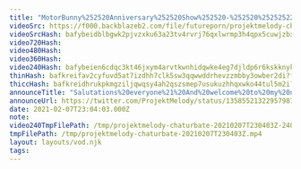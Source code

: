 ```yaml
---
title: "MotorBunny%252520Anniversary%252520Show%252520-%252520%25252522tonight%252520we%252527re%252520riding%252520space%252520lawnmowers%25252522"
videoSrc: https://f000.backblazeb2.com/file/futureporn/projektmelody-chaturbate-2021-02-07.mp4
videoSrcHash: bafybeidblbgwk2pjvzxku63a23tv4rvrj76qxlwrmp3h4qpx5cuwjzbx64
video720Hash: 
video480Hash: 
video360Hash: 
video240Hash: bafybeien6cdqc3kt46jxym4arvtkwnhidqwke4eg7djldp6r6kskknykey?filename=projektmelody-chaturbate-20210207T230403Z-240p.mp4
thinHash: bafkreifav2cyfuvd5at7izdhh7clk5sw3qqwwddrhevzzmbby3owber2di?filename=20210207T230403Z_thin.jpg
thiccHash: bafkreidhrukpkmgziljqwqsy4ah2qszsmep7usukuzhhqxwko44tul5m2i?filename=20210207T230403Z_thicc.jpg
announceTitle: "Salutations%20everyone%21%20And%20welcome%20to%20my%20not%20fun%2C%20super%20normal%2C%20paint%20drying%20celebration.%20Nothin%20to%20see%20here%20folks.%20%E2%99%A5%EF%B8%8F%E2%99%A5%EF%B8%8F%E2%99%A5%EF%B8%8F%E2%99%A5%EF%B8%8F%E2%99%A5%EF%B8%8F%E2%99%A5%EF%B8%8F%E2%99%A5%EF%B8%8F"
announceUrl: https://twitter.com/ProjektMelody/status/1358552132295798787
date: 2021-02-07T23:04:03.000Z
note: 
video240TmpFilePath: /tmp/projektmelody-chaturbate-20210207T230403Z-240p.mp4
tmpFilePath: /tmp/projektmelody-chaturbate-20210207T230403Z.mp4
layout: layouts/vod.njk
tags:
---
```

